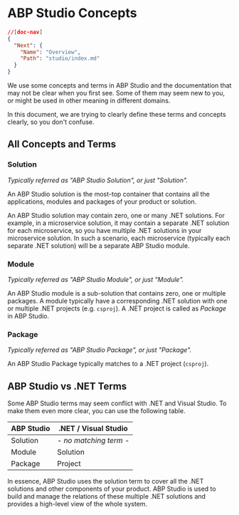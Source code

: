 # ABP Studio Concepts

````json
//[doc-nav]
{
  "Next": {
    "Name": "Overview",
    "Path": "studio/index.md"
  }
}
````

We use some concepts and terms in ABP Studio and the documentation that may not be clear when you first see. Some of them may seem new to you, or might be used in other meaning in different domains.

In this document, we are trying to clearly define these terms and concepts clearly, so you don't confuse.

## All Concepts and Terms

### Solution

*Typically referred as "ABP Studio Solution", or just "Solution".*

An ABP Studio solution is the most-top container that contains all the applications, modules and packages of your product or solution.

An ABP Studio solution may contain zero, one or many .NET solutions. For example, in a microservice solution, it may contain a separate .NET solution for each microservice, so you have multiple .NET solutions in your microservice solution. In such a scenario, each microservice (typically each separate .NET solution) will be a separate ABP Studio module.

### Module

*Typically referred as "ABP Studio Module", or just "Module".*

An ABP Studio module is a sub-solution that contains zero, one or multiple packages. A module typically have a corresponding .NET solution with one or multiple .NET projects (e.g. `csproj`). A .NET project is called as *Package* in ABP Studio.

### Package

*Typically referred as "ABP Studio Package", or just "Package".*

An ABP Studio Package typically matches to a .NET project (`csproj`).

## ABP Studio vs .NET Terms

Some ABP Studio terms may seem conflict with .NET and Visual Studio. To make them even more clear, you can use the following table.

| ABP Studio | .NET / Visual Studio   |
| ---------- | ---------------------- |
| Solution   | *- no matching term -* |
| Module     | Solution               |
| Package    | Project                |

In essence, ABP Studio uses the solution term to cover all the .NET solutions and other components of your product. ABP Studio is used to build and manage the relations of these multiple .NET solutions and provides a high-level view of the whole system.